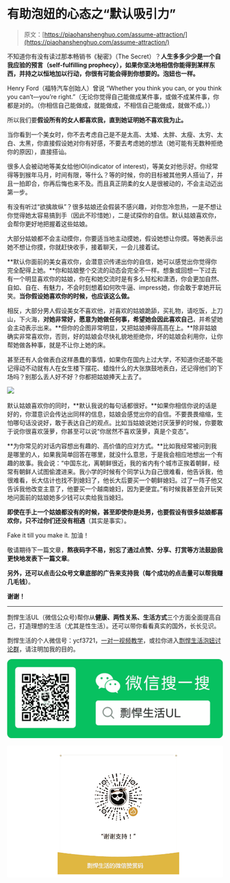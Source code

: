 # 有助泡妞的心态之“默认吸引力”

> 原文：[https://piaohanshenghuo.com/assume-attraction/](https://piaohanshenghuo.com/assume-attraction/)

不知道你有没有读过那本畅销书《秘密》（The Secret）？**人生多多少少是一个自我应验的预言（****self-fulfilling prophecy****），如果你坚决地相信你能得到某样东西，并持之以恒地加以行动，你很有可能会得到你想要的。泡妞也一样。**

Henry Ford（福特汽车创始人）曾说 “Whether you think you can, or you think you can’t—you’re right.”（无论你觉得自己能做成某件事，或做不成某件事，你都是对的。（你相信自己能做成，就能做成，不相信自己能做成，就做不成。））

所以我们要**假设所有的女人都喜欢我，直到她证明她不喜欢我为止。**

当你看到一个美女时，你不去考虑自己是不是太高、太矮、太胖、太瘦、太穷、太白、太黑，你直接假设她对你有好感，不要去考虑她的想法（她可能有无数种拒绝你的原因），直接搭讪。

很多人会被动地等美女给他IOI(indicator of interest)，等美女对他示好。你经常得等到猴年马月，时间有限，等什么？等的时候，你的目标被其他男人搭讪了，并且一拍即合，你再后悔也来不及。而且真正阴柔的女人是很被动的，不会主动迈出第一步。

有没有听过“欲擒故纵”？很多姑娘还会假装不感兴趣，对你忽冷忽热，一是不想让你觉得她太容易搞到手（因此不珍惜她），二是试探你的自信。默认姑娘喜欢你，会帮你更好地把握着这些姑娘。

大部分姑娘都不会主动摸你，你要适当地主动摸她，假设她想让你摸。等她表示出她不想让你摸，你就赶快收手，接着聊天，一会儿接着试。

**默认你面前的美女喜欢你，会潜意识传递出你的自信，她可以感觉出你觉得你完全配得上她。**你和姑娘整个交流的动态会完全不一样。想象或回想一下过去有一个明显喜欢你的姑娘，你在和她交流时是有多么轻松和潇洒，你会更加自然、自如、自在、有魅力，不会时刻想着如何吹牛逼、impress她，你会敢于拿她开玩笑。**当你假设她喜欢你的时候，也应该这么做。**

相反，大部分男人假设美女不喜欢他，对喜欢的姑娘跪舔，买礼物，请吃饭，上刀山，下火海，**对她非常好，愿意为她做任何事，希望她会因此喜欢自己**，并希望她会主动表示出来。**但你的企图非常明显，又把姑娘捧得高高在上。**除非姑娘确实非常喜欢你，否则，好的姑娘会尽快礼貌地拒绝你，坏的姑娘会利用你，让你帮她做各种事，就是不让你上她的床。

甚至还有人会做表白这样愚蠢的事情，如果你在国内上过大学，不知道你还能不能记得动不动就有人在女生楼下摆花、蜡烛什么的大张旗鼓地表白，还记得他们的下场吗？别那么丢人好不好？你都把姑娘捧天上去了。

![](img/d4008749781f38d138b708ae7d421a60.png)



默认姑娘喜欢你的同时，**默认我说的每句话都很好。**如果你相信你说的话是好的，你潜意识会传达出同样的信息，姑娘会感觉出你的自信。不要畏畏缩缩，生怕哪句话没说好，敢于表达自己的观点。比如当姑娘说她讨厌菠萝的时候，你要敢于说你很喜欢菠萝，你甚至可以说“你居然不喜欢菠萝，真是个变态”。

**为你常见的对话内容想出有趣的、高价值的应对方式。**比如我经常被问到我是哪里的人，如果我简单回答在哪里，就没什么意思，于是我会相应地想出一个有趣的故事。我会说：“中国东北，离朝鲜很近，我的省内有个城市正挨着朝鲜，经常有朝鲜人试图偷渡进来。我小学的时候有个同学认为自己很难看，他告诉我，他很难看，长大估计也找不到媳妇了，他长大后要买一个朝鲜媳妇。过了一阵子他又告诉我他改变主意了，他要买一个越南媳妇，因为更便宜。”有时候我甚至会开玩笑地问面前的姑娘她多少钱可以卖给我当媳妇。

**即使在手上一个姑娘都没有的时候，甚至即使你是处男，也要假设有很多姑娘都喜欢你，只不过你们还没有相遇**（其实是事实）。

Fake it till you make it. 加油！

敬请期待下一篇文章，**熬夜码字不易，别忘了通过点赞、分享、打赏等方法鼓励我更快地发表下一篇文章**。

**另外，还可以点击公众号文章底部的广告来支持我（每个成功的点击量可以帮我赚几毛钱）**。

**谢谢！**

* * *

剽悍生活UL（微信公众号)帮你从**健康、两性关系、生活方式**三个方面全面提高自己，打造理想的生活（尤其是性生活）。还可以带你看看真实的国外，长长见识。

剽悍生活的个人微信号：ycf3721，[一对一视频教学](https://piaohanshenghuo.com/1on1_coaching/)，或拉你进入[剽悍生活泡妞讨论群](https://piaohanshenghuo.com/ul-group-chat/)，请注明加我的目的。

![](img/cd21a79bb7339e9feac101b7d8f24243.png)

![](img/54c031055bd9213b0e04b4db1a03dfef.png)